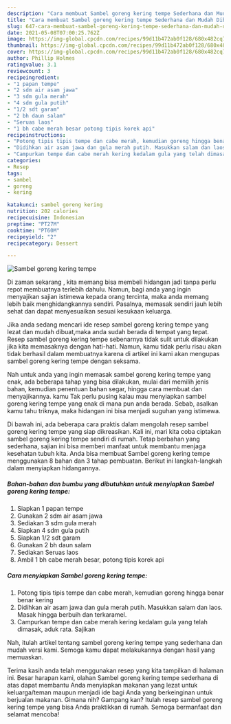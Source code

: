 ```yaml
---
description: "Cara membuat Sambel goreng kering tempe Sederhana dan Mudah Dibuat"
title: "Cara membuat Sambel goreng kering tempe Sederhana dan Mudah Dibuat"
slug: 647-cara-membuat-sambel-goreng-kering-tempe-sederhana-dan-mudah-dibuat
date: 2021-05-08T07:00:25.762Z
image: https://img-global.cpcdn.com/recipes/99d11b472ab0f128/680x482cq70/sambel-goreng-kering-tempe-foto-resep-utama.jpg
thumbnail: https://img-global.cpcdn.com/recipes/99d11b472ab0f128/680x482cq70/sambel-goreng-kering-tempe-foto-resep-utama.jpg
cover: https://img-global.cpcdn.com/recipes/99d11b472ab0f128/680x482cq70/sambel-goreng-kering-tempe-foto-resep-utama.jpg
author: Phillip Holmes
ratingvalue: 3.1
reviewcount: 3
recipeingredient:
- "1 papan tempe"
- "2 sdm air asam jawa"
- "3 sdm gula merah"
- "4 sdm gula putih"
- "1/2 sdt garam"
- "2 bh daun salam"
- "Seruas laos"
- "1 bh cabe merah besar potong tipis korek api"
recipeinstructions:
- "Potong tipis tipis tempe dan cabe merah, kemudian goreng hingga benar benar kering"
- "Didihkan air asam jawa dan gula merah putih. Masukkan salam dan laos. Masak hingga berbuih dan terkaramel."
- "Campurkan tempe dan cabe merah kering kedalam gula yang telah dimasak, aduk rata. Sajikan"
categories:
- Resep
tags:
- sambel
- goreng
- kering

katakunci: sambel goreng kering 
nutrition: 202 calories
recipecuisine: Indonesian
preptime: "PT27M"
cooktime: "PT60M"
recipeyield: "2"
recipecategory: Dessert

---
```



![Sambel goreng kering tempe](https://img-global.cpcdn.com/recipes/99d11b472ab0f128/680x482cq70/sambel-goreng-kering-tempe-foto-resep-utama.jpg)

Di zaman  sekarang , kita memang bisa membeli hidangan jadi tanpa perlu repot membuatnya terlebih dahulu. Namun, bagi anda yang ingin menyajikan sajian istimewa kepada orang tercinta, maka anda memang lebih baik menghidangkannya sendiri. Pasalnya, memasak sendiri jauh lebih sehat dan dapat menyesuaikan sesuai kesukaan keluarga.

Jika anda sedang mencari ide resep sambel goreng kering tempe yang lezat dan mudah dibuat,maka anda sudah berada di tempat yang tepat. Resep sambel goreng kering tempe  sebenarnya tidak sulit untuk dilakukan jika kita memasaknya dengan hati-hati. Namun, kamu tidak perlu risau akan tidak berhasil dalam membuatnya 
karena di artikel ini kami akan mengupas sambel goreng kering tempe dengan seksama.  



Nah untuk anda yang ingin memasak sambel goreng kering tempe yang enak, ada beberapa tahap yang bisa dilakukan, mulai dari memilih jenis bahan, kemudian penentuan bahan segar, hingga cara membuat dan menyajikannya. kamu Tak perlu pusing kalau mau menyiapkan sambel goreng kering tempe yang enak di mana pun anda berada. Sebab, asalkan kamu  tahu triknya, maka hidangan ini bisa menjadi suguhan yang istimewa.

Di bawah ini, ada beberapa cara praktis  dalam mengolah resep sambel goreng kering tempe yang siap dikreasikan. Kali ini, mari kita coba ciptakan sambel goreng kering tempe sendiri di rumah. Tetap berbahan yang sederhana, sajian ini bisa memberi manfaat untuk membantu menjaga kesehatan tubuh kita. Anda bisa membuat Sambel goreng kering tempe menggunakan 8 bahan dan 3 tahap pembuatan. Berikut ini langkah-langkah dalam menyiapkan hidangannya.

<!--inarticleads1-->

##### Bahan-bahan dan bumbu yang dibutuhkan untuk menyiapkan Sambel goreng kering tempe:

1. Siapkan 1 papan tempe
1. Gunakan 2 sdm air asam jawa
1. Sediakan 3 sdm gula merah
1. Siapkan 4 sdm gula putih
1. Siapkan 1/2 sdt garam
1. Gunakan 2 bh daun salam
1. Sediakan Seruas laos
1. Ambil 1 bh cabe merah besar, potong tipis korek api




<!--inarticleads2-->

##### Cara menyiapkan Sambel goreng kering tempe:

1. Potong tipis tipis tempe dan cabe merah, kemudian goreng hingga benar benar kering
1. Didihkan air asam jawa dan gula merah putih. Masukkan salam dan laos. Masak hingga berbuih dan terkaramel.
1. Campurkan tempe dan cabe merah kering kedalam gula yang telah dimasak, aduk rata. Sajikan




Nah, itulah artikel tentang  sambel goreng kering tempe  yang sederhana dan mudah versi kami. Semoga kamu dapat melakukannya dengan hasil yang memuaskan. 

Terima kasih anda telah menggunakan resep yang kita tampilkan di halaman ini. Besar harapan kami, olahan  Sambel goreng kering tempe sederhana di atas dapat membantu Anda menyiapkan makanan yang lezat untuk keluarga/teman maupun menjadi ide bagi Anda yang berkeinginan untuk berjualan makanan. Gimana nih? Gampang kan? Itulah resep sambel goreng kering tempe yang bisa Anda praktikkan di rumah. Semoga bermanfaat dan selamat mencoba!

